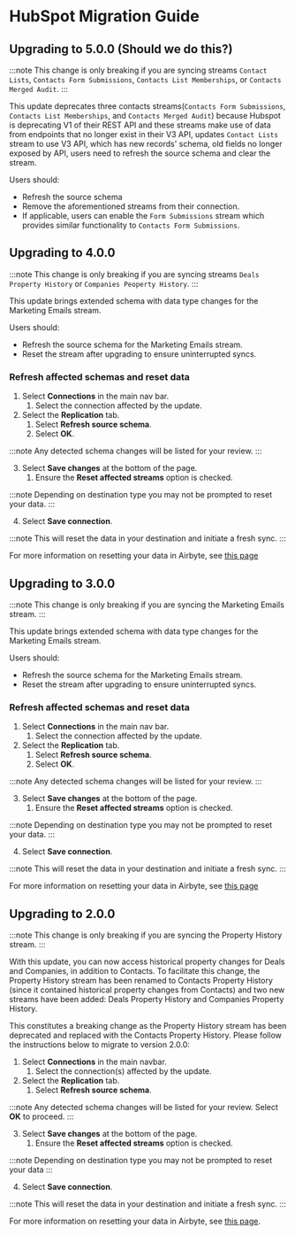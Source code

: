 # HubSpot Migration Guide

## Upgrading to 5.0.0 (Should we do this?)

:::note
This change is only breaking if you are syncing streams `Contact Lists`, `Contacts Form Submissions`, `Contacts List Memberships`, or `Contacts Merged Audit`.
:::

This update deprecates three contacts streams(`Contacts Form Submissions`, `Contacts List Memberships`, and `Contacts Merged Audit`) because Hubspot is deprecating V1 of their REST API and these
streams make use of data from endpoints that no longer exist in their V3 API, updates `Contact Lists` stream to use V3 API, which has new records' schema, old fields no longer exposed by API, users need to refresh the source schema and clear the stream.

Users should:

- Refresh the source schema
- Remove the aforementioned streams from their connection.
- If applicable, users can enable the `Form Submissions` stream which provides similar functionality to `Contacts Form Submissions`.

## Upgrading to 4.0.0

:::note
This change is only breaking if you are syncing streams `Deals Property History` or `Companies Peoperty History`.
:::

This update brings extended schema with data type changes for the Marketing Emails stream.

Users should:

- Refresh the source schema for the Marketing Emails stream.
- Reset the stream after upgrading to ensure uninterrupted syncs.

### Refresh affected schemas and reset data

1. Select **Connections** in the main nav bar.
   1. Select the connection affected by the update.
2. Select the **Replication** tab.
   1. Select **Refresh source schema**.
   2. Select **OK**.

:::note
Any detected schema changes will be listed for your review.
:::

3. Select **Save changes** at the bottom of the page.
   1. Ensure the **Reset affected streams** option is checked.

:::note
Depending on destination type you may not be prompted to reset your data.
:::

4. Select **Save connection**.

:::note
This will reset the data in your destination and initiate a fresh sync.
:::

For more information on resetting your data in Airbyte, see [this page](/platform/operator-guides/clear)

## Upgrading to 3.0.0

:::note
This change is only breaking if you are syncing the Marketing Emails stream.
:::

This update brings extended schema with data type changes for the Marketing Emails stream.

Users should:

- Refresh the source schema for the Marketing Emails stream.
- Reset the stream after upgrading to ensure uninterrupted syncs.

### Refresh affected schemas and reset data

1. Select **Connections** in the main nav bar.
   1. Select the connection affected by the update.
2. Select the **Replication** tab.
   1. Select **Refresh source schema**.
   2. Select **OK**.

:::note
Any detected schema changes will be listed for your review.
:::

3. Select **Save changes** at the bottom of the page.
   1. Ensure the **Reset affected streams** option is checked.

:::note
Depending on destination type you may not be prompted to reset your data.
:::

4. Select **Save connection**.

:::note
This will reset the data in your destination and initiate a fresh sync.
:::

For more information on resetting your data in Airbyte, see [this page](/platform/operator-guides/clear)

## Upgrading to 2.0.0

:::note
This change is only breaking if you are syncing the Property History stream.
:::

With this update, you can now access historical property changes for Deals and Companies, in addition to Contacts. To facilitate this change, the Property History stream has been renamed to Contacts Property History (since it contained historical property changes from Contacts) and two new streams have been added: Deals Property History and Companies Property History.

This constitutes a breaking change as the Property History stream has been deprecated and replaced with the Contacts Property History. Please follow the instructions below to migrate to version 2.0.0:

1. Select **Connections** in the main navbar.
   1. Select the connection(s) affected by the update.
2. Select the **Replication** tab.
   1. Select **Refresh source schema**.

:::note
Any detected schema changes will be listed for your review. Select **OK** to proceed.
:::

3. Select **Save changes** at the bottom of the page.
   1. Ensure the **Reset affected streams** option is checked.

:::note
Depending on destination type you may not be prompted to reset your data
:::

4. Select **Save connection**.

:::note
This will reset the data in your destination and initiate a fresh sync.
:::

For more information on resetting your data in Airbyte, see [this page](/platform/operator-guides/clear).
